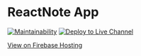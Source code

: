 # ReactNote App

[![Maintainability](https://api.codeclimate.com/v1/badges/d3eac47936506ba73010/maintainability)](https://codeclimate.com/github/WilDwMe/ReactNote-App/maintainability)
[![Deploy to Live Channel](https://github.com/WilDwMe/ReactNote-App/actions/workflows/deploy-prod.yml/badge.svg?branch=main)](https://github.com/WilDwMe/ReactNote-App/actions/workflows/deploy-prod.yml)

[View on Firebase Hosting](https://react-note-8e6ca.web.app/)
